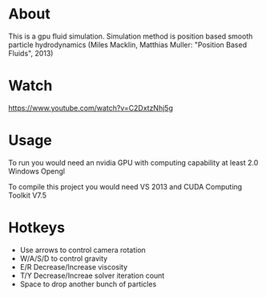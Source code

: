 About
========================
This is a gpu fluid simulation.
Simulation method is position based smooth particle hydrodynamics (Miles Macklin, Matthias Muller: "Position Based Fluids", 2013)

Watch
========================
https://www.youtube.com/watch?v=C2DxtzNhj5g

Usage
========================
To run you would need an nvidia GPU with computing capability at least 2.0
Windows
Opengl

To compile this project you would need VS 2013 and CUDA Computing Toolkit V7.5

Hotkeys
========================
- Use arrows to control camera rotation
- W/A/S/D to control gravity
- E/R Decrease/Increase viscosity
- T/Y Decrease/Increae solver iteration count
- Space to drop another bunch of particles
